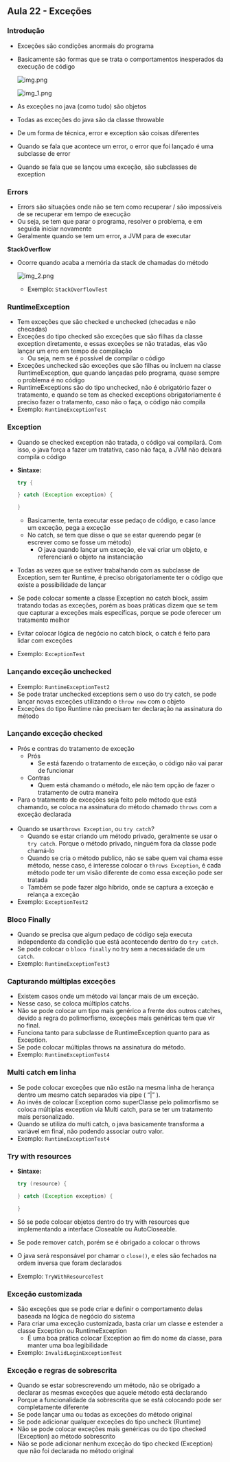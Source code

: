 ## Aula 22 - Exceções

### Introdução

- Exceções são condições anormais do programa
- Basicamente são formas que se trata o comportamentos inesperados da execução de código

  ![img.png](img.png)

  ![img_1.png](img_1.png)

- As exceções no java (como tudo) são objetos
- Todas as exceções do java são da classe throwable
- De um forma de técnica, error e exception são coisas diferentes
- Quando se fala que acontece um error, o error que foi lançado é uma subclasse de error
- Quando se fala que  se lançou uma exceção, são subclasses de exception

### Errors

- Errors são situações onde não se tem como recuperar / são impossíveis de se recuperar em tempo de execução
- Ou seja, se tem que parar o programa, resolver o problema, e em seguida iniciar novamente
- Geralmente quando se tem um error, a JVM para de executar

**StackOverflow**

- Ocorre quando acaba a memória da stack de chamadas do método

  ![img_2.png](img_2.png)

    - Exemplo: `StackOverflowTest`

### RuntimeException

- Tem exceções que são checked e unchecked (checadas e não checadas)
- Exceções do tipo checked são exceções que são filhas da classe exception diretamente, e essas exceções se não tratadas, elas vão lançar um erro em tempo de compilação
    - Ou seja, nem se é possível de compilar o código
- Exceções unchecked são exceções que são filhas ou incluem na classe RuntimeException, que quando lançadas pelo programa, quase sempre o problema é no código
- RuntimeExceptions são do tipo unchecked, não é obrigatório fazer o tratamento, e quando se tem as checked exceptions obrigatoriamente é preciso fazer o tratamento, caso não o faça, o código não compila
- Exemplo: `RuntimeExceptionTest`

### Exception

- Quando se checked exception não tratada, o código vai compilará. Com isso, o java força a fazer um tratativa, caso não faça, a JVM não deixará compila o código
- **Sintaxe:**

    ```java
    try {
    
    } catch (Exception exception) {
    
    }
    ```

    - Basicamente, tenta executar esse pedaço de código, e caso lance um exceção, pega a exceção
    - No catch, se tem que disse o que se estar querendo pegar (e escrever como se fosse um método)
        - O java quando lançar um exceção, ele vai criar um objeto, e referenciará o objeto na instanciação
- Todas as vezes que se estiver trabalhando com as subclasse de Exception, sem ter Runtime, é preciso obrigatoriamente ter o código que existe a possibilidade de lançar
- Se pode colocar somente a classe Exception no catch block, assim tratando todas as exceções, porém as boas práticas dizem que se tem que capturar a exceções mais específicas, porque se pode oferecer um tratamento melhor
- Evitar colocar lógica de negócio no catch block, o catch é feito para lidar com exceções
- Exemplo: `ExceptionTest`

### Lançando exceção unchecked

- Exemplo: `RuntimeExceptionTest2`
- Se pode tratar unchecked exceptions sem o uso do try catch, se pode lançar novas exceções utilizando o `throw new` com o objeto
- Exceções do tipo Runtime não precisam ter declaração na assinatura do método

### Lançando exceção checked

- Prós e contras do tratamento de exceção
    - Prós
        - Se está fazendo o tratamento de exceção, o código não vai parar de funcionar
    - Contras
        - Quem está chamando o método, ele não tem opção de fazer o tratamento de outra maneira
- Para o tratamento de exceções seja feito pelo método que está chamando, se coloca na assinatura do método chamado `throws` com a exceção declarada
<br><br>
- Quando se usar`throws Exception`, ou `try catch`?
    - Quando se estar criando um método privado, geralmente se usar o `try catch`. Porque o método privado, ninguém fora da classe pode chamá-lo
    - Quando se cria o método publico, não se sabe quem vai chama esse método, nesse caso, é interesse colocar o `throws Exception`, é cada método pode ter um visão diferente de como essa exceção pode ser tratada
    - Também se pode fazer algo híbrido, onde se captura a exceção e relança a exceção
- Exemplo: `ExceptionTest2`

### Bloco Finally

- Quando se precisa que algum pedaço de código seja executa independente da condição que está acontecendo dentro do `try catch`.
- Se pode colocar o `bloco finally` no try sem a necessidade de um `catch`.
- Exemplo: `RuntimeExceptionTest3`

### Capturando múltiplas exceções

- Existem casos onde um método vai lançar mais de um exceção.
- Nesse caso, se coloca múltiplos catchs.
- Não se pode colocar um tipo mais genérico a frente dos outros catches, devido a regra do polimorfismo, exceções mais genéricas tem que vir no final.
- Funciona tanto para subclasse de RuntimeException quanto para as Exception.
- Se pode colocar múltiplas throws na assinatura do método.
- Exemplo: `RuntimeExceptionTest4`

### Multi catch em linha

- Se pode colocar exceções que não estão na mesma linha de herança dentro um mesmo catch separados via pipe ( “|” ).
- Ao invés de colocar Exception como superClasse pelo polimorfismo se coloca múltiplas exception via Multi catch, para se ter um tratamento mais personalizado.
- Quando se utiliza do multi catch, o java basicamente transforma a variável em final, não podendo associar outro valor.
- Exemplo: `RuntimeExceptionTest4`

### Try with resources

- **Sintaxe:**

    ```java
    try (resource) {
    
    } catch (Exception exception) {
    
    }
    ```

- Só se pode colocar objetos dentro do try with resources que implementando a interface Closeable ou AutoCloseable.
- Se pode remover catch, porém se é obrigado a colocar o throws
- O java será responsável por chamar o `close()`, e eles são fechados na ordem inversa que foram declarados
- Exemplo: `TryWithResourceTest`

### Exceção customizada

- São exceções que se pode criar e definir o comportamento delas baseada na lógica de negócio do sistema
- Para criar uma exceção customizada, basta criar um classe e estender a classe Exception ou RuntimeException
    - É uma boa prática colocar Exception ao fim do nome da classe, para manter uma boa legibilidade
- Exemplo: `InvalidLoginExceptionTest`

### Exceção e regras de sobrescrita

- Quando se estar sobrescrevendo um método, não se obrigado a declarar as mesmas exceções que aquele método está declarando
- Porque a funcionalidade da sobrescrita que se está colocando pode ser completamente diferente
- Se pode lançar uma ou todas as exceções do método original
- Se pode adicionar qualquer exceções do tipo uncheck (Runtime)
- Não se pode colocar exceções mais genéricas ou do tipo checked (Exception) ao método sobrescrito
- Não se pode adicionar nenhum exceção do tipo checked (Exception) que não foi declarada no método original